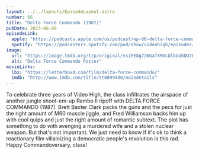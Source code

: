 ```yaml
---
layout: ../../layouts/EpisodeLayout.astro
number: 66
title: "Delta Force Commando (1987)"
pubDate: 2023-06-08
episodeLink:
  apple: "https://podcasts.apple.com/us/podcast/ep-66-delta-force-commando-1987/id1516093740?i=1000616151239&itsct=podcast_box&itscg=30200&ls=1"
  spotify: "https://podcasters.spotify.com/pod/show/videohigh/episodes/Ep-66-Delta-Force-Commando-1987-e25en1u"
image:
  url: "https://image.tmdb.org/t/p/original/vsiPE8g73WGaTXMXLQlbUohDQ7F.jpg"
  alt: "Delta Force Commando Poster"
movieLinks:
  lbx: "https://letterboxd.com/film/delta-force-commando/"
  imdb: "http://www.imdb.com/title/tt0099400/maindetails"
---
```


To celebrate three years of Video High, the class infiltrates the airspace of another jungle shoot-em-up Rambo II ripoff with DELTA FORCE COMMANDO (1987). Brett Baxter Clark packs the guns and the pecs for just the right amount of M60 muscle jiggle, and Fred Williamson backs him up with cool quips and just the right amount of romantic subtext. The plot has something to do with avenging a murdered wife and a stolen nuclear weapon. But that's not important. We just need to know if it's ok to think a reactionary film villainizing a democratic people's revolution is this rad. Happy Commandoversary, class!
